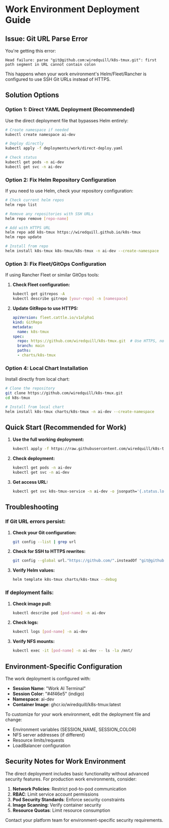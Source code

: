 # Work Environment Deployment Guide

## Issue: Git URL Parse Error

You're getting this error:
```
Head failure: parse "git@github.com:wiredquill/k8s-tmux.git": first path segment in URL cannot contain colon
```

This happens when your work environment's Helm/Fleet/Rancher is configured to use SSH Git URLs instead of HTTPS.

## Solution Options

### Option 1: Direct YAML Deployment (Recommended)
Use the direct deployment file that bypasses Helm entirely:

```bash
# Create namespace if needed
kubectl create namespace ai-dev

# Deploy directly
kubectl apply -f deployments/work/direct-deploy.yaml

# Check status
kubectl get pods -n ai-dev
kubectl get svc -n ai-dev
```

### Option 2: Fix Helm Repository Configuration
If you need to use Helm, check your repository configuration:

```bash
# Check current helm repos
helm repo list

# Remove any repositories with SSH URLs
helm repo remove [repo-name]

# Add with HTTPS URL
helm repo add k8s-tmux https://wiredquill.github.io/k8s-tmux
helm repo update

# Install from repo
helm install k8s-tmux k8s-tmux/k8s-tmux -n ai-dev --create-namespace
```

### Option 3: Fix Fleet/GitOps Configuration
If using Rancher Fleet or similar GitOps tools:

1. **Check Fleet configuration:**
   ```bash
   kubectl get gitrepos -A
   kubectl describe gitrepo [your-repo] -n [namespace]
   ```

2. **Update GitRepo to use HTTPS:**
   ```yaml
   apiVersion: fleet.cattle.io/v1alpha1
   kind: GitRepo
   metadata:
     name: k8s-tmux
   spec:
     repo: https://github.com/wiredquill/k8s-tmux.git  # Use HTTPS, not SSH
     branch: main
     paths:
     - charts/k8s-tmux
   ```

### Option 4: Local Chart Installation
Install directly from local chart:

```bash
# Clone the repository
git clone https://github.com/wiredquill/k8s-tmux.git
cd k8s-tmux

# Install from local chart
helm install k8s-tmux charts/k8s-tmux -n ai-dev --create-namespace
```

## Quick Start (Recommended for Work)

1. **Use the full working deployment:**
   ```bash
   kubectl apply -f https://raw.githubusercontent.com/wiredquill/k8s-tmux/main/deployments/prod/complete-terminal.yaml
   ```

2. **Check deployment:**
   ```bash
   kubectl get pods -n ai-dev
   kubectl get svc -n ai-dev
   ```

3. **Get access URL:**
   ```bash
   kubectl get svc k8s-tmux-service -n ai-dev -o jsonpath='{.status.loadBalancer.ingress[0].ip}'
   ```

## Troubleshooting

### If Git URL errors persist:
1. **Check your Git configuration:**
   ```bash
   git config --list | grep url
   ```

2. **Check for SSH to HTTPS rewrites:**
   ```bash
   git config --global url."https://github.com/".insteadOf "git@github.com:"
   ```

3. **Verify Helm values:**
   ```bash
   helm template k8s-tmux charts/k8s-tmux --debug
   ```

### If deployment fails:
1. **Check image pull:**
   ```bash
   kubectl describe pod [pod-name] -n ai-dev
   ```

2. **Check logs:**
   ```bash
   kubectl logs [pod-name] -n ai-dev
   ```

3. **Verify NFS mounts:**
   ```bash
   kubectl exec -it [pod-name] -n ai-dev -- ls -la /mnt/
   ```

## Environment-Specific Configuration

The work deployment is configured with:
- **Session Name**: "Work AI Terminal" 
- **Session Color**: "#4f46e5" (indigo)
- **Namespace**: ai-dev
- **Container Image**: ghcr.io/wiredquill/k8s-tmux:latest

To customize for your work environment, edit the deployment file and change:
- Environment variables (SESSION_NAME, SESSION_COLOR)
- NFS server addresses (if different)
- Resource limits/requests
- LoadBalancer configuration

## Security Notes for Work Environment

The direct deployment includes basic functionality without advanced security features. For production work environments, consider:

1. **Network Policies**: Restrict pod-to-pod communication
2. **RBAC**: Limit service account permissions
3. **Pod Security Standards**: Enforce security constraints
4. **Image Scanning**: Verify container security
5. **Resource Quotas**: Limit resource consumption

Contact your platform team for environment-specific security requirements.